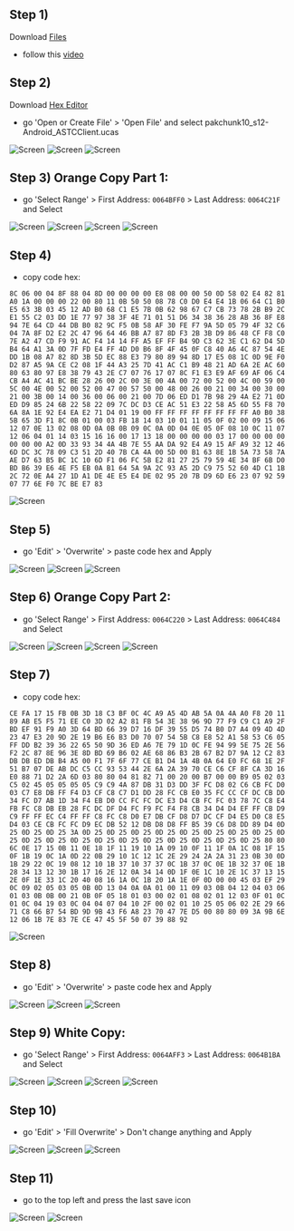 ## Step 1)
Download [Files](https://play.google.com/store/apps/details?id=com.marc.files) 
- follow this [video](https://youtu.be/8N6MFhZ8XlY?si=ULY7uNq79dFiOSix)

## Step 2)
Download [Hex Editor](https://play.google.com/store/apps/details?id=tk.yunus.hexeditor&pcampaignid=web_share)
- go 'Open or Create File' > 'Open File' and select pakchunk10_s12-Android_ASTCClient.ucas

![Screen](../../Assets/OrangeCopy/OrangeCopy1.jpg)
![Screen](../../Assets/OrangeCopy/OrangeCopy2.jpg)
![Screen](../../Assets/OrangeCopy/OrangeCopy3.jpg)

## Step 3) Orange Copy Part 1:
- go 'Select Range' > First Address: ```0064BFF0``` > Last Address: ```0064C21F``` and Select

![Screen](../../Assets/OrangeCopy/OrangeCopy4.jpg)
![Screen](../../Assets/OrangeCopy/OrangeCopy5.jpg)
![Screen](../../Assets/OrangeCopy/OrangeCopy6.jpg)
![Screen](../../Assets/OrangeCopy/OrangeCopy7.jpg)

## Step 4)
- copy code hex: 

```
8C 06 00 04 8F 88 04 8D 00 00 00 00 E8 08 00 00 50 0D 58 02 E4 82 81 A0 1A 00 00 00 22 00 80 11 0B 50 50 08 78 C0 D0 E4 E4 1B 06 64 C1 B0 E5 63 3B 03 45 12 AD B0 68 C1 E5 7B 0B 62 98 67 C7 CB 73 78 2B B9 2C E1 55 C2 03 DD 1E 77 97 38 3F 4E 71 01 51 D6 34 38 36 28 AB 36 8F E8 94 7E 64 CD 44 DB B0 82 9C F5 0B 58 AF 30 FE F7 9A 5D 05 79 4F 32 C6 04 7A 8F D2 E2 2C 47 96 64 46 BB A7 87 8D F3 2B 3B D9 86 48 CF F8 C0 7E A2 47 CD F9 91 AC F4 14 14 FF A5 EF FF B4 9D C3 62 3E C1 62 D4 5D B4 64 A1 3A 0D 7F FD E4 FF 4D D0 B6 8F 4F 45 0F C8 40 A6 4C 87 54 4E DD 1B 08 A7 82 8D 3B 5D EC 88 E3 79 80 89 94 8D 17 E5 08 1C 0D 9E F0 D2 87 A5 9A CE C2 08 1F 44 A3 25 7D 41 AC C1 B9 48 21 AD 6A 2E AC 60 80 63 80 97 E8 38 79 43 2E C7 07 76 17 07 8C F1 E3 E9 AF 69 AF 06 C4 CB A4 AC 41 BC BE 28 26 00 2C 00 3E 00 4A 00 72 00 52 00 4C 00 59 00 5C 00 4E 00 52 00 52 00 47 00 57 50 00 48 00 26 00 21 00 34 00 30 00 21 00 3B 00 14 00 36 00 06 00 21 00 7D 06 ED D1 7B 98 29 4A E2 71 0D ED D9 85 24 6B 22 58 22 09 7C DC D3 CE AC 51 E3 22 58 A5 6D 55 F8 70 6A 8A 1E 92 E4 EA E2 71 D4 01 19 00 FF FF FF FF FF FF FF FF A0 B0 38 5B 65 3D F1 8C 0B 01 00 03 FB 18 14 03 10 01 11 05 0F 02 00 09 15 06 12 07 0E 13 02 08 0D 0A 0B 0B 09 0C 0A 0D 04 0E 05 0F 08 10 0C 11 07 12 06 04 01 14 03 15 16 16 00 17 13 18 00 00 00 00 03 17 00 00 00 00 00 00 00 A2 0D 33 93 34 4A 4B 7E 55 AA DA 92 E4 A9 15 AF A9 32 12 46 6D DC 3C 78 09 C3 51 2D 40 7B CA 4A 00 5D 00 B1 63 8E 1B 5A 73 58 7A AE D7 63 B5 BC 1C 10 6D F1 06 FC 5B E2 81 27 25 79 59 4E 34 BF 6B D0 BD B6 39 E6 4E F5 EB 0A B1 64 5A 9A 2C 93 A5 2D C9 75 52 60 4D C1 1B 2C 72 0E A4 27 1D A1 DE 4E E5 E4 DE 02 95 20 7B D9 6D E6 23 07 92 59 07 77 6E F0 7C BE E7 83
```

![Screen](../../Assets/OrangeCopy/OrangeCopy9.jpg)

## Step 5)
- go 'Edit' > 'Overwrite' > paste code hex and Apply

![Screen](../../Assets/OrangeCopy/OrangeCopy8.jpg)
![Screen](../../Assets/OrangeCopy/OrangeCopy10.jpg)
![Screen](../../Assets/OrangeCopy/OrangeCopy11.jpg)

## Step 6) Orange Copy Part 2:
- go 'Select Range' > First Address: ```0064C220``` > Last Address: ```0064C484``` and Select

![Screen](../../Assets/OrangeCopy/OrangeCopy4.jpg)
![Screen](../../Assets/OrangeCopy/OrangeCopy5.jpg)
![Screen](../../Assets/OrangeCopy/OrangeCopy6.jpg)
![Screen](../../Assets/OrangeCopy/OrangeCopy7.jpg)

## Step 7)
- copy code hex: 

```
CE FA 17 15 FB 0B 3D 18 C3 BF 0C 4C A9 A5 4D AB 5A 0A 4A A0 F8 20 11 89 AB E5 F5 71 EE C0 3D 02 A2 81 FB 54 3E 38 96 9D 77 F9 C9 C1 A9 2F BD EF 91 F9 A0 3D 64 BD 66 39 D7 16 DF 39 55 D5 74 B0 D7 A4 09 4D 4D 23 47 E3 20 9D 2E 19 B6 E6 B3 D0 70 07 54 5B C8 E8 52 A1 58 53 C6 05 FF DD B2 39 36 22 65 50 9D 36 ED A6 7E 79 1D 0C FE 94 99 5E 75 2E 56 F2 2C 87 8E 96 3E 8D BD 69 B6 02 AE 68 86 B3 2B 67 B2 D7 9A 12 C2 83 DB DB ED DB B4 A5 00 F1 7F 6F 77 CE B1 D4 1A 4B 0A 64 E0 FC 68 1E 2F 51 B7 07 DE AB DC C5 CC 93 53 44 2E 6A 2A 39 70 CE C6 CF 8F CA 3D 16 E0 88 71 D2 2A 6D 03 80 80 04 81 82 71 00 20 00 B7 00 00 B9 05 02 03 C5 02 45 05 05 05 05 C9 C9 4A 87 DB 31 D3 DD 3F FC D8 02 C6 CB FC D0 03 C7 E8 DB FF F4 D3 CF C8 C7 D1 DD 28 FC CB E0 35 FC CC CF DC CB DD 34 FC D7 AB 1D 34 F4 EB D0 CC FC FC DC E3 D4 CB FC FC 03 78 7C C8 E4 FB FC C8 DB EB 28 FC DC DF D4 FC F9 FC F4 F8 CB 34 D4 D4 EF FF CB D9 C9 FF FF EC C4 FF FF C8 FC C8 D0 E7 DB CF D8 D7 DC CF D4 E5 D0 C8 E5 D4 03 CE CB FC FC D9 EC DB 52 12 DB D8 D8 FF B5 39 C6 D8 DD 89 D4 0D 25 0D 25 0D 25 3A 0D 25 0D 25 0D 25 0D 25 0D 25 0D 25 0D 25 0D 25 0D 25 0D 25 0D 25 0D 25 0D 25 0D 25 0D 25 0D 25 0D 25 0D 25 0D 25 80 80 6C 0E 17 15 0B 11 0E 18 1F 11 19 10 1A 09 10 0F 11 1F 0A 1C 08 1F 15 0F 1B 19 0C 1A 0D 22 0B 29 10 1C 12 1C 2E 29 24 2A 2A 31 23 0B 30 0D 1B 29 22 0C 19 08 12 10 1B 37 10 37 37 0C 1B 37 0C 0E 1B 32 37 0E 1B 28 34 13 12 30 1B 17 16 2E 12 0A 34 14 0D 1F 0E 1C 10 2E 1C 37 13 15 2E 0F 1E 33 1C 20 40 08 16 1A 0C 1B 20 1A 1E 0F 0D 00 00 45 03 EF 29 0C 09 02 05 03 05 0B 0D 13 04 0A 0A 01 00 11 09 03 0B 04 12 04 03 06 01 03 0B 0B 00 21 0B 0F 05 18 01 03 00 02 01 08 02 01 12 03 0F 01 0C 01 0C 04 19 03 0C 04 04 07 04 10 2F 00 02 01 10 25 05 06 02 2E 29 66 71 C8 66 B7 54 BD 9D 9B 43 F6 A8 23 70 47 7E D5 00 80 80 09 3A 9B 6E 12 06 1B 7E 83 7E CE 47 45 5F 50 07 39 88 92
```

![Screen](../../Assets/OrangeCopy/OrangeCopy9e.jpg)

## Step 8)
- go 'Edit' > 'Overwrite' > paste code hex and Apply 

![Screen](../../Assets/OrangeCopy/OrangeCopy8.jpg)
![Screen](../../Assets/OrangeCopy/OrangeCopy10.jpg)
![Screen](../../Assets/OrangeCopy/OrangeCopy11.jpg)

## Step 9) White Copy:
- go 'Select Range' > First Address: ```0064AFF3``` > Last Address: ```0064B1BA``` and Select

![Screen](../../Assets/OrangeCopy/OrangeCopy4.jpg)
![Screen](../../Assets/OrangeCopy/OrangeCopy12.jpg)
![Screen](../../Assets/OrangeCopy/OrangeCopy13.jpg)
![Screen](../../Assets/OrangeCopy/OrangeCopy14.jpg)

## Step 10)
- go 'Edit' > 'Fill Overwrite' > Don't change anything and Apply

![Screen](../../Assets/OrangeCopy/OrangeCopy15.jpg)
![Screen](../../Assets/OrangeCopy/OrangeCopy16.jpg)
![Screen](../../Assets/OrangeCopy/OrangeCopy17.jpg)

## Step 11)
- go to the top left and press the last save icon

![Screen](../../Assets/OrangeCopy/OrangeCopy18.jpg)
![Screen](../../Assets/OrangeCopy/OrangeCopy19.jpg)
